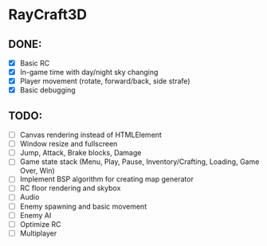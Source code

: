 # RayCraft3D

## DONE:

- [x] Basic RC
- [x] In-game time with day/night sky changing
- [x] Player movement (rotate, forward/back, side strafe)
- [x] Basic debugging

## TODO:

- [ ] Canvas rendering instead of HTMLElement
- [ ] Window resize and fullscreen
- [ ] Jump, Attack, Brake blocks, Damage
- [ ] Game state stack (Menu, Play, Pause, Inventory/Crafting, Loading, Game Over, Win)
- [ ] Implement BSP algorithm for creating map generator
- [ ] RC floor rendering and skybox
- [ ] Audio
- [ ] Enemy spawning and basic movement
- [ ] Enemy AI
- [ ] Optimize RC
- [ ] Multiplayer
